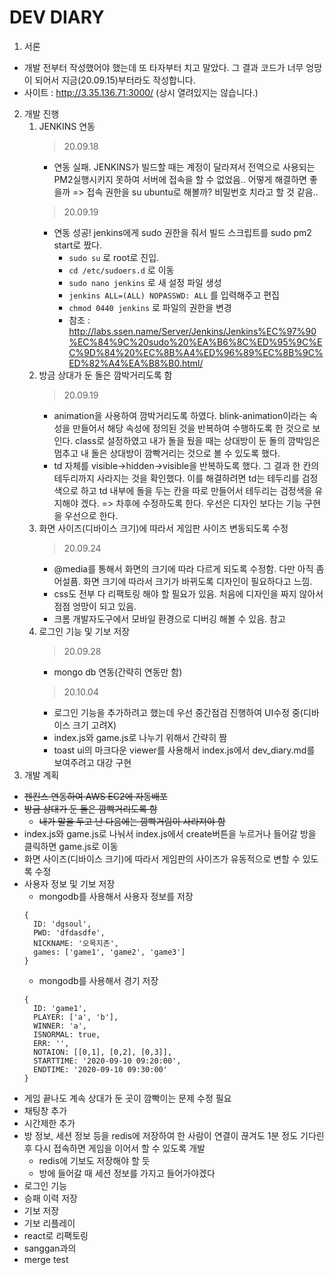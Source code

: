 # DEV DIARY
1. 서론
- 개발 전부터 작성했어야 했는데 또 타자부터 치고 말았다. 그 결과 코드가 너무 엉망이 되어서 지금(20.09.15)부터라도 작성합니다.
- 사이트 : <http://3.35.136.71:3000/> (상시 열려있지는 않습니다.)
2. 개발 진행
   1. JENKINS 연동
      > 20.09.18
      - 연동 실패. JENKINS가 빌드할 때는 계정이 달라져서 전역으로 사용되는 PM2실행시키지 못하여 서버에 접속을 할 수 없었음.. 어떻게 해결하면 좋을까 => 접속 권한을 su ubuntu로 해볼까? 비밀번호 치라고 할 것 같음..
      > 20.09.19
        - 연동 성공! jenkins에게 sudo 권한을 줘서 빌드 스크립트를 sudo pm2 start로 짰다.
          - ```sudo su``` 로 root로 진입.
          - ```cd /etc/sudoers.d``` 로 이동
          - ```sudo nano jenkins``` 로 새 설정 파일 생성
          - ```jenkins ALL=(ALL) NOPASSWD: ALL``` 를 입력해주고 편집
          - ```chmod 0440 jenkins``` 로 파일의 권한을 변경
          - 참조 : <http://labs.ssen.name/Server/Jenkins/Jenkins%EC%97%90%EC%84%9C%20sudo%20%EA%B6%8C%ED%95%9C%EC%9D%84%20%EC%8B%A4%ED%96%89%EC%8B%9C%ED%82%A4%EA%B8%B0.html/>
   2. 방금 상대가 둔 돌은 깜박거리도록 함
      > 20.09.19
        - animation을 사용하여 깜박거리도록 하였다. blink-animation이라는 속성을 만들어서 해당 속성에 정의된 것을 반복하여 수행하도록 한 것으로 보인다. class로 설정하였고 내가 돌을 뒀을 때는 상대방이 둔 돌의 깜박임은 멈추고 내 돌은 상대방이 깜빡거리는 것으로 볼 수 있도록 했다.
        - td 자체를 visible->hidden->visible을 반복하도록 했다. 그 결과 한 칸의 테두리까지 사라지는 것을 확인했다. 이를 해결하려면 td는 테두리를 검정색으로 하고 td 내부에 돌을 두는 칸을 따로 만들어서 테두리는 검정색을 유지해야 겠다. => 차후에 수정하도록 한다. 우선은 디자인 보다는 기능 구현을 우선으로 한다.
   3. 화면 사이즈(디바이스 크기)에 따라서 게임판 사이즈 변동되도록 수정
      > 20.09.24
        - @media를 통해서 화면의 크기에 따라 다르게 되도록 수정함. 다만 아직 좀 어설픔. 화면 크기에 따라서 크기가 바뀌도록 디자인이 필요하다고 느낌.
        - css도 전부 다 리팩토링 해야 할 필요가 있음. 처음에 디자인을 짜지 않아서 점점 엉망이 되고 있음.
        - 크롬 개발자도구에서 모바일 환경으로 디버깅 해볼 수 있음. 참고
   4. 로그인 기능 및 기보 저장
      > 20.09.28
        - mongo db 연동(간략히 연동만 함)
      > 20.10.04
        - 로그인 기능을 추가하려고 했는데 우선 중간점검 진행하여 UI수정 중(디바이스 크기 고려X)
        - index.js와 game.js로 나누기 위해서 간략히 짬
        - toast ui의 마크다운 viewer를 사용해서 index.js에서 dev_diary.md를 보여주려고 대강 구현
3. 개발 계획
- ~~젠킨스 연동하여 AWS EC2에 자동배포~~
- ~~방금 상대가 둔 돌은 깜빡거리도록 함~~
  - ~~내가 말을 두고 난 다음에는 깜빡거림이 사라져야 함~~
- index.js와 game.js로 나눠서 index.js에서 create버튼을 누르거나 들어갈 방을 클릭하면 game.js로 이동
- 화면 사이즈(디바이스 크기)에 따라서 게임판의 사이즈가 유동적으로 변할 수 있도록 수정
- 사용자 정보 및 기보 저장
  - mongodb를 사용해서 사용자 정보를 저장</br>
  ``` {json}
  { 
    ID: 'dgsoul',
    PWD: 'dfdasdfe',
    NICKNAME: '오목지존',
    games: ['game1', 'game2', 'game3']
  }
  ```
  - mongodb를 사용해서 경기 저장</br>
  ``` {json}
  {
    ID: 'game1',
    PLAYER: ['a', 'b'],
    WINNER: 'a',
    ISNORMAL: true,
    ERR: '',
    NOTAION: [[0,1], [0,2], [0,3]],
    STARTTIME: '2020-09-10 09:20:00',
    ENDTIME: '2020-09-10 09:30:00'
  }
  ```
- 게임 끝나도 계속 상대가 둔 곳이 깜빡이는 문제 수정 필요
- 채팅창 추가
- 시간제한 추가
- 방 정보, 세션 정보 등을 redis에 저장하여 한 사람이 연결이 끊겨도 1분 정도 기다린 후 다시 접속하면 게임을 이어서 할 수 있도록 개발
  - redis에 기보도 저장해야 할 듯
  - 방에 들어갈 때 세션 정보를 가지고 들어가야겠다
- 로그인 기능
- 승패 이력 저장
- 기보 저장
- 기보 리플레이
- react로 리팩토링
- sanggan과의 
- merge test